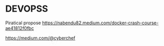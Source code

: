 # DEVOPSS
Piratical propose 
https://nabendu82.medium.com/docker-crash-course-ae41812f0fbc

https://medium.com/@cyberchef
